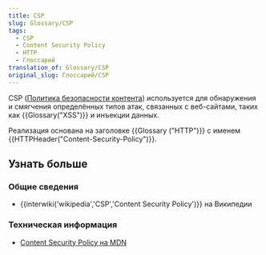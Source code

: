 ```yaml
---
title: CSP
slug: Glossary/CSP
tags:
  - CSP
  - Content Security Policy
  - HTTP
  - Глоссарий
translation_of: Glossary/CSP
original_slug: Глоссарий/CSP
---
```


CSP ([Политика безопасности контента](../Web/HTTP/CSP)) используется для обнаружения и смягчения определённых типов атак, связанных с веб-сайтами, таких как {{Glossary("XSS")}} и инъекции данных.

Реализация основана на заголовке {{Glossary ("HTTP")}} с именем {{HTTPHeader("Content-Security-Policy")}}.

## Узнать больше

### Общие сведения

- {{interwiki('wikipedia','CSP','Content Security Policy')}} на Википедии

### Техническая информация

- [Content Security Policy на MDN](../Web/HTTP/CSP)
